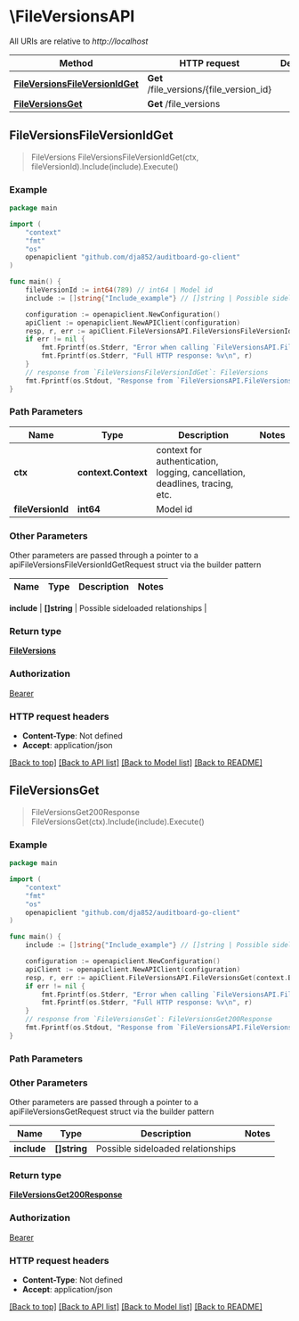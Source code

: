 # \FileVersionsAPI

All URIs are relative to *http://localhost*

Method | HTTP request | Description
------------- | ------------- | -------------
[**FileVersionsFileVersionIdGet**](FileVersionsAPI.md#FileVersionsFileVersionIdGet) | **Get** /file_versions/{file_version_id} | 
[**FileVersionsGet**](FileVersionsAPI.md#FileVersionsGet) | **Get** /file_versions | 



## FileVersionsFileVersionIdGet

> FileVersions FileVersionsFileVersionIdGet(ctx, fileVersionId).Include(include).Execute()



### Example

```go
package main

import (
	"context"
	"fmt"
	"os"
	openapiclient "github.com/dja852/auditboard-go-client"
)

func main() {
	fileVersionId := int64(789) // int64 | Model id
	include := []string{"Include_example"} // []string | Possible sideloaded relationships (optional)

	configuration := openapiclient.NewConfiguration()
	apiClient := openapiclient.NewAPIClient(configuration)
	resp, r, err := apiClient.FileVersionsAPI.FileVersionsFileVersionIdGet(context.Background(), fileVersionId).Include(include).Execute()
	if err != nil {
		fmt.Fprintf(os.Stderr, "Error when calling `FileVersionsAPI.FileVersionsFileVersionIdGet``: %v\n", err)
		fmt.Fprintf(os.Stderr, "Full HTTP response: %v\n", r)
	}
	// response from `FileVersionsFileVersionIdGet`: FileVersions
	fmt.Fprintf(os.Stdout, "Response from `FileVersionsAPI.FileVersionsFileVersionIdGet`: %v\n", resp)
}
```

### Path Parameters


Name | Type | Description  | Notes
------------- | ------------- | ------------- | -------------
**ctx** | **context.Context** | context for authentication, logging, cancellation, deadlines, tracing, etc.
**fileVersionId** | **int64** | Model id | 

### Other Parameters

Other parameters are passed through a pointer to a apiFileVersionsFileVersionIdGetRequest struct via the builder pattern


Name | Type | Description  | Notes
------------- | ------------- | ------------- | -------------

 **include** | **[]string** | Possible sideloaded relationships | 

### Return type

[**FileVersions**](FileVersions.md)

### Authorization

[Bearer](../README.md#Bearer)

### HTTP request headers

- **Content-Type**: Not defined
- **Accept**: application/json

[[Back to top]](#) [[Back to API list]](../README.md#documentation-for-api-endpoints)
[[Back to Model list]](../README.md#documentation-for-models)
[[Back to README]](../README.md)


## FileVersionsGet

> FileVersionsGet200Response FileVersionsGet(ctx).Include(include).Execute()



### Example

```go
package main

import (
	"context"
	"fmt"
	"os"
	openapiclient "github.com/dja852/auditboard-go-client"
)

func main() {
	include := []string{"Include_example"} // []string | Possible sideloaded relationships (optional)

	configuration := openapiclient.NewConfiguration()
	apiClient := openapiclient.NewAPIClient(configuration)
	resp, r, err := apiClient.FileVersionsAPI.FileVersionsGet(context.Background()).Include(include).Execute()
	if err != nil {
		fmt.Fprintf(os.Stderr, "Error when calling `FileVersionsAPI.FileVersionsGet``: %v\n", err)
		fmt.Fprintf(os.Stderr, "Full HTTP response: %v\n", r)
	}
	// response from `FileVersionsGet`: FileVersionsGet200Response
	fmt.Fprintf(os.Stdout, "Response from `FileVersionsAPI.FileVersionsGet`: %v\n", resp)
}
```

### Path Parameters



### Other Parameters

Other parameters are passed through a pointer to a apiFileVersionsGetRequest struct via the builder pattern


Name | Type | Description  | Notes
------------- | ------------- | ------------- | -------------
 **include** | **[]string** | Possible sideloaded relationships | 

### Return type

[**FileVersionsGet200Response**](FileVersionsGet200Response.md)

### Authorization

[Bearer](../README.md#Bearer)

### HTTP request headers

- **Content-Type**: Not defined
- **Accept**: application/json

[[Back to top]](#) [[Back to API list]](../README.md#documentation-for-api-endpoints)
[[Back to Model list]](../README.md#documentation-for-models)
[[Back to README]](../README.md)


